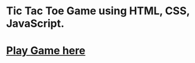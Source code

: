 # Tic Tac Toe Game using HTML, CSS, JavaScript.
# [Play Game here](https://yashgandhi2020.github.io/tictactoe/.)
